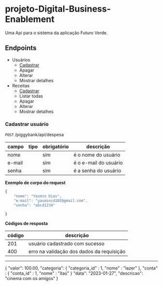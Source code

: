 # projeto-Digital-Business-Enablement

Uma Api para o sistema da aplicação Futuro Verde.


## Endpoints

- Usuários
    - [Cadastrar](#cadastrar-usuario)
    - Apagar
    - Alterar
    - Mostrar detalhes
- Receitas
    - [Cadastrar](#cadastrar-receita)
    - Listar todas
    - Apagar
    - Alterar
    - Mostrar detalhes

### Cadastrar usuário 

`POST` /piggybank/api/despesa

| campo |         tipo            |       obrigatório        |               descrição                        |
|-------|-------------------------|--------------------------|------------------------------------------------|
| nome |                 |          sim             | é o nome do usuário  |
| e-mail |                 |          sim             | é o e-mail do usuário |
| senha |                 |          sim             | é a senha do usuário |



**Exemplo de corpo do request**

```js
{
    "nome": "Yasmin Dias",
    "e-mail": "yasmincd102@gmail.com",
    "senha": "abcd1234"
    
}
```

**Códigos de resposta**


| código | descrição 
|-|-
| 201 | usuário cadastrado com sucesso
| 400 | erro na validação dos dados da requisição

---



{
    "valor": 100.00,
    "categoria": {
        "categoria_id" : 1,
        "nome" : "lazer"
    },
    "conta" : {
        "conta_id" : 1,
        "nome" : "itaú"
    }
    "data": "2023-01-27",
    "descricao": "cinema com os amigos"
}
```

